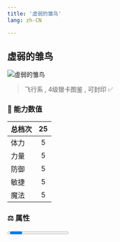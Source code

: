 ```yaml
---
title: '虛弱的雏鸟'
lang: zh-CN

---
```


<RouterBack />

## 虛弱的雏鸟

![虛弱的雏鸟](https://user-images.githubusercontent.com/78347270/115859827-a3b5f900-a46b-11eb-8429-8252838fa2b3.gif) 

> 飞行系 , 4级银卡图鉴<Card :type="1" /> , 可封印 ✅ 


### 💪 能力数值

| 总档次       | 25            |
| :----------- |:-------------:|
| 体力      | 5   <Stars :number="0.5" />  |
| 力量      | 5   <Stars :number="0.5" />  |
| 防御      | 5  <Stars :number="0.5" />  | 
| 敏捷      | 5  <Stars :number="0.5" />  | 
| 魔法      | 5  <Stars :number="0.5" />   | 


### ⚖️ 属性


<Progress earth :number="0" />

<Progress water :number="0" />

<Progress fire :number="2" />

<Progress wind :number="8" />

### ✨ 技能栏 <Strong>8个</Strong>

- 什么都不做

### 👶 1级出现点

- 完成任务 :scroll: 凤凰的羽毛 任务获取



